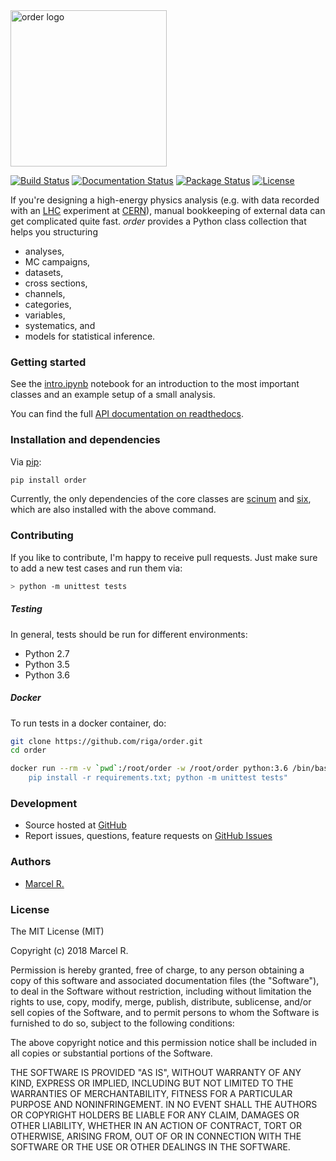 <img src="https://raw.githubusercontent.com/riga/order/master/logo.png" alt="order logo" width="250"/>

[![Build Status](https://travis-ci.org/riga/order.svg?branch=master)](https://travis-ci.org/riga/order) [![Documentation Status](https://readthedocs.org/projects/python-order/badge/?version=latest)](http://python-order.readthedocs.org/en/latest/?badge=latest) [![Package Status](https://badge.fury.io/py/order.svg)](https://badge.fury.io/py/order) [![License](https://img.shields.io/github/license/riga/order.svg)](https://github.com/riga/order/blob/master/LICENSE)


If you're designing a high-energy physics analysis (e.g. with data recorded with an [LHC](https://home.cern/topics/large-hadron-collider) experiment at [CERN](http://home.cern)), manual bookkeeping of external data can get complicated quite fast. *order* provides a Python class collection that helps you structuring

- analyses,
- MC campaigns,
- datasets,
- cross sections,
- channels,
- categories,
- variables,
- systematics, and
- models for statistical inference.


### Getting started

See the [intro.ipynb](https://github.com/riga/order/blob/master/examples/intro.ipynb) notebook for an introduction to the most important classes and an example setup of a small analysis.

You can find the full [API documentation on readthedocs](http://python-order.readthedocs.io).


### Installation and dependencies

Via [pip](https://pypi.python.org/pypi/order):

```bash
pip install order
```

Currently, the only dependencies of the core classes are [scinum](https://github.com/riga/scinum) and [six](https://pypi.python.org/pypi/six), which are also installed with the above command.


### Contributing

If you like to contribute, I'm happy to receive pull requests. Just make sure to add a new test cases and run them via:

```bash
> python -m unittest tests
```


##### Testing

In general, tests should be run for different environments:

- Python 2.7
- Python 3.5
- Python 3.6


##### Docker

To run tests in a docker container, do:

```bash
git clone https://github.com/riga/order.git
cd order

docker run --rm -v `pwd`:/root/order -w /root/order python:3.6 /bin/bash -c "\
	pip install -r requirements.txt; python -m unittest tests"
```


### Development

- Source hosted at [GitHub](https://github.com/riga/order)
- Report issues, questions, feature requests on [GitHub Issues](https://github.com/riga/order/issues)


### Authors

- [Marcel R.](https://github.com/riga)


### License

The MIT License (MIT)

Copyright (c) 2018 Marcel R.

Permission is hereby granted, free of charge, to any person obtaining a copy
of this software and associated documentation files (the "Software"), to deal
in the Software without restriction, including without limitation the rights
to use, copy, modify, merge, publish, distribute, sublicense, and/or sell
copies of the Software, and to permit persons to whom the Software is
furnished to do so, subject to the following conditions:

The above copyright notice and this permission notice shall be included in all
copies or substantial portions of the Software.

THE SOFTWARE IS PROVIDED "AS IS", WITHOUT WARRANTY OF ANY KIND, EXPRESS OR
IMPLIED, INCLUDING BUT NOT LIMITED TO THE WARRANTIES OF MERCHANTABILITY,
FITNESS FOR A PARTICULAR PURPOSE AND NONINFRINGEMENT. IN NO EVENT SHALL THE
AUTHORS OR COPYRIGHT HOLDERS BE LIABLE FOR ANY CLAIM, DAMAGES OR OTHER
LIABILITY, WHETHER IN AN ACTION OF CONTRACT, TORT OR OTHERWISE, ARISING FROM,
OUT OF OR IN CONNECTION WITH THE SOFTWARE OR THE USE OR OTHER DEALINGS IN THE
SOFTWARE.
